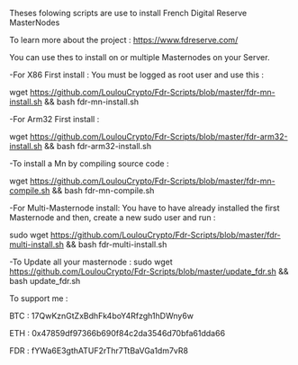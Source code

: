 Theses folowing scripts are use to install French Digital Reserve MasterNodes

To learn more about the project : 
https://www.fdreserve.com/

You can use thes to install on or multiple Masternodes on your Server.

-For X86 First install : 
You must be logged as root user and use this :

wget https://github.com/LoulouCrypto/Fdr-Scripts/blob/master/fdr-mn-install.sh && bash fdr-mn-install.sh

-For Arm32 First install :

wget https://github.com/LoulouCrypto/Fdr-Scripts/blob/master/fdr-arm32-install.sh && bash fdr-arm32-install.sh

-To install a Mn by compiling source code : 

wget https://github.com/LoulouCrypto/Fdr-Scripts/blob/master/fdr-mn-compile.sh && bash fdr-mn-compile.sh

-For Multi-Masternode install: 
You have to have already installed the first Masternode and then, create a new sudo user and run : 

sudo wget https://github.com/LoulouCrypto/Fdr-Scripts/blob/master/fdr-multi-install.sh && bash fdr-multi-install.sh


-To Update all your masternode : 
sudo wget https://github.com/LoulouCrypto/Fdr-Scripts/blob/master/update_fdr.sh && bash update_fdr.sh


To support me : 

BTC : 17QwKznGtZxBdhFk4boY4Rfzgh1hDWny6w

ETH : 0x47859df97366b690f84c2da3546d70bfa61dda66

FDR : fYWa6E3gthATUF2rThr7TtBaVGa1dm7vR8

